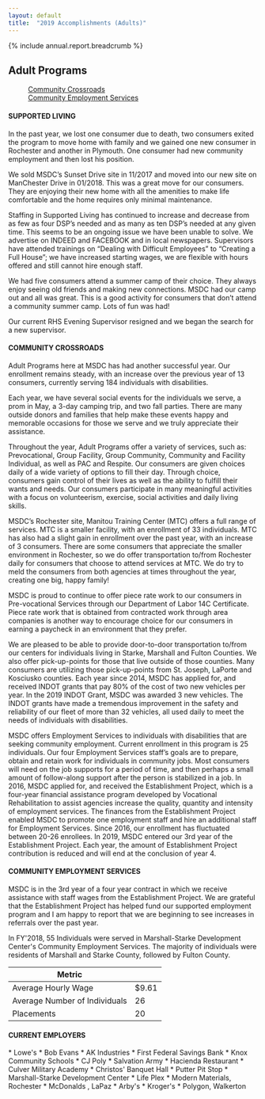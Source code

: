 ```yaml
---
layout: default
title:  "2019 Accomplishments (Adults)"
---
```

{% include annual.report.breadcrumb %}

## Adult Programs

<dl class="tabs pill">
  <dd><a href="#crossroads">Community Crossroads</a></dd>
  <dd><a href="#employment">Community Employment Services</a></dd>
</dl>

<h4 class="subheader" id="supported">SUPPORTED LIVING</h4>
In the past year, we lost one consumer due to death, two consumers exited the program to move home with family and we gained one new consumer in Rochester and another in Plymouth.  One consumer had new community employment and then lost his position.

We sold MSDC’s Sunset Drive site in 11/2017 and moved into our new site on ManChester Drive in 01/2018. This was a great move for our consumers. They are enjoying their new home with all the amenities to make life comfortable and the home requires only minimal maintenance.

Staffing in Supported Living has continued to increase and decrease from as few as four DSP’s needed and as many as ten DSP’s needed at any given time. This seems to be an ongoing issue we have been unable to solve. We advertise on INDEED and FACEBOOK and in local newspapers. Supervisors have attended trainings on “Dealing with Difficult Employees” to “Creating a Full House”; we have increased starting wages, we are flexible with hours offered and still cannot hire enough staff.

We had five consumers attend a summer camp of their choice. They always enjoy seeing old friends and making new connections. MSDC had our camp
out and all was great. This is a good activity for consumers that don’t attend a community summer camp. Lots of fun was had!

Our current RHS Evening Supervisor resigned and we began the search for a new supervisor.

<h4 class="subheader" id="crossroads">COMMUNITY CROSSROADS</h4>
Adult Programs here at MSDC has had another successful year.  Our enrollment remains steady, with an increase over the previous year of 13 consumers, currently serving 184 individuals with disabilities.

Each year, we have several social events for the individuals we serve, a prom in May, a 3-day camping trip, and two fall parties.  There are many outside donors and families that help make these events happy and memorable occasions for those we serve and we truly appreciate their assistance.

Throughout the year, Adult Programs offer a variety of services, such as:  Prevocational, Group Facility, Group Community, Community and Facility Individual, as well as PAC and Respite.  Our consumers are given choices daily of a wide variety of options to fill their day.  Through choice, consumers gain control of their lives as well as the ability to fulfill their wants and needs. Our consumers participate in many meaningful activities with a focus on volunteerism, exercise, social activities and daily living skills.

MSDC’s Rochester site, Manitou Training Center (MTC) offers a full range of services.  MTC is a smaller facility, with an enrollment of 33 individuals.  MTC has also had a slight gain in enrollment over the past year, with an increase of 3 consumers. There are some consumers that appreciate the smaller environment in Rochester, so we do offer transportation to/from Rochester daily for consumers that choose to attend services at MTC.  We do try to meld the consumers from both agencies at times throughout the year, creating one big, happy family!

MSDC is proud to continue to offer piece rate work to our consumers in Pre-vocational Services through our Department of Labor 14C Certificate.  Piece rate work that is obtained from contracted work through area companies is another way to encourage choice for our consumers in earning a paycheck in an environment that they prefer.

We are pleased to be able to provide door-to-door transportation to/from our centers for individuals living in Starke, Marshall and Fulton Counties.  We also offer pick-up-points for those that live outside of those counties.  Many consumers are utilizing those pick-up-points from St. Joseph, LaPorte and Kosciusko counties.  Each year since 2014, MSDC has applied for, and received INDOT grants that pay 80% of the cost of two new vehicles per year.  In the 2019 INDOT Grant, MSDC was awarded 3 new vehicles.  The INDOT grants have made a tremendous improvement in the safety and reliability of our fleet of more than 32 vehicles, all used daily to meet the needs of individuals with disabilities.

MSDC offers Employment Services to individuals with disabilities that are seeking community employment.  Current enrollment in this program is 25 individuals.  Our four Employment Services staff’s goals are to prepare, obtain and retain work for individuals in community jobs.  Most consumers will need on the job supports for a period of time, and then perhaps a small amount of follow-along support after the person is stabilized in a job. In 2016, MSDC applied for, and received the Establishment Project, which is a four-year financial assistance program developed by Vocational Rehabilitation to assist agencies increase the quality, quantity and intensity of employment services.  The finances from the Establishment Project enabled MSDC to promote one employment staff and hire an additional staff for Employment Services.  Since 2016, our enrollment has fluctuated between 20-26 enrollees.  In 2019, MSDC entered our 3rd year of the Establishment Project.  Each year, the amount of Establishment Project contribution is reduced and will end at the conclusion of year 4.

<h4 class="subheader" id="employment">COMMUNITY EMPLOYMENT SERVICES</h4>
MSDC is in the 3rd year of a four year contract in which we receive assistance with staff wages from the Establishment Project.  We are grateful that the Establishment Project has helped fund our supported employment program and I am happy to report that we are beginning to see increases in referrals over the past year.

In FY'2018, 55 Individuals were served in Marshall-Starke Development Center's Community Employment Services. The majority of individuals were residents of Marshall and Starke County, followed by Fulton County.

<table class="responsive">
    <thead>
        <tr>
            <th>Metric</th>
            <th>&nbsp;</th>
        </tr>
    </thead>
    <tbody>
      <tr>
          <td>Average Hourly Wage</td>
          <td>$9.61</td>
      </tr>
      <tr>
          <td>Average Number of Individuals</td>
          <td>26</td>
      </tr>
      <tr>
          <td>Placements</td>
          <td>20</td>
      </tr>
    </tbody>
</table>

<h4 class="subheader">CURRENT EMPLOYERS</h4>
* Lowe's
* Bob Evans
* AK Industries
* First Federal Savings Bank
* Knox Community Schools
* CJ Poly
* Salvation Army
* Hacienda Restaurant
* Culver Military Academy
* Christos' Banquet Hall
* Putter Pit Stop
* Marshall-Starke Development Center
* Life Plex
* Modern Materials, Rochester
* McDonalds , LaPaz
* Arby's
* Kroger's
* Polygon, Walkerton
